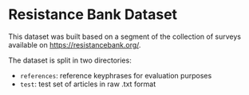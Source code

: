 # Resistance Bank Dataset

This dataset was built based on a segment of the collection of surveys available on https://resistancebank.org/.

The dataset is split in two directories:

  * `references`: reference keyphrases for evaluation purposes
  * `test`: test set of articles in raw .txt format
